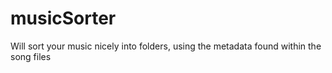 # musicSorter
Will sort your music nicely into folders, using the metadata found within the song files
